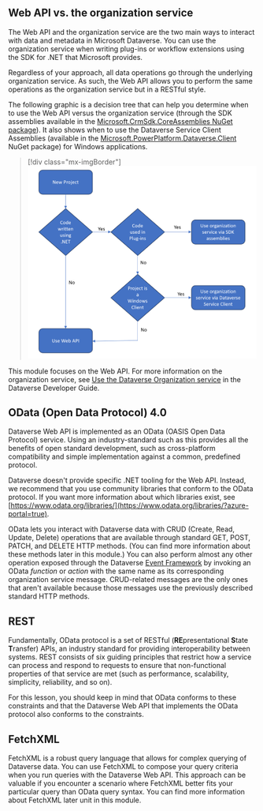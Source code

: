 ## Web API vs. the organization service

The Web API and the organization service are the two main ways to interact with data and metadata in Microsoft Dataverse. You can use the organization service when writing plug-ins or workflow extensions using the SDK for .NET that Microsoft provides.

Regardless of your approach, all data operations go through the underlying organization service. As such, the Web API allows you to perform the same operations as the organization service but in a RESTful style.

The following graphic is a decision tree that can help you determine when to use the Web API versus the organization service (through the SDK assemblies available in the [Microsoft.CrmSdk.CoreAssemblies NuGet package](https://www.nuget.org/packages/Microsoft.CrmSdk.CoreAssemblies/?azure-portal=true)). It also shows when to use the Dataverse Service Client Assemblies (available in the [Microsoft.PowerPlatform.Dataverse.Client](https://www.nuget.org/packages/Microsoft.PowerPlatform.Dataverse.Client?azure-portal=true) NuGet package) for Windows applications.

> [!div class="mx-imgBorder"]
> [![Decision tree to help determine when to use the Web API versus the Organization Service and also when to use XRM Tooling Assemblies for Windows applications.](../media/flow-chart.png)](../media/flow-chart.png#lightbox)

This module focuses on the Web API. For more information on the organization service, see [Use the Dataverse Organization service](/power-apps/developer/common-data-service/org-service/overview/?azure-portal=true) in the Dataverse Developer Guide.

## OData (Open Data Protocol) 4.0

Dataverse Web API is implemented as an OData (OASIS Open Data Protocol) service. Using an industry-standard such as this provides all the benefits of open standard development, such as cross-platform compatibility and simple implementation against a common, predefined protocol.

Dataverse doesn't provide specific .NET tooling for the Web API. Instead, we recommend that you use community libraries that conform to the OData protocol. If you want more information about which libraries exist, see [https://www.odata.org/libraries/](https://www.odata.org/libraries/?azure-portal=true).

OData lets you interact with Dataverse data with CRUD (Create, Read, Update, Delete) operations that are available through standard GET, POST, PATCH, and DELETE HTTP methods. (You can find more information about these methods later in this module.) You can also perform almost any other operation exposed through the Dataverse [Event Framework](/power-apps/developer/common-data-service/event-framework/?azure-portal=true) by invoking an OData *function* or *action* with the same name as its corresponding organization service message.  CRUD-related messages are the only ones that aren't available because those messages use the previously described standard HTTP methods.

## REST

Fundamentally, OData protocol is a set of RESTful (**RE**presentational **S**tate **T**ransfer) APIs, an industry standard for providing interoperability between systems. REST consists of six guiding principles that restrict how a service can process and respond to requests to ensure that non-functional properties of that service are met (such as performance, scalability, simplicity, reliability, and so on).

For this lesson, you should keep in mind that OData conforms to these constraints and that the Dataverse Web API that implements the OData protocol also conforms to the constraints.

## FetchXML

FetchXML is a robust query language that allows for complex querying of Dataverse data. You can use FetchXML to compose your query criteria when you run queries with the Dataverse Web API. This approach can be valuable if you encounter a scenario where FetchXML better fits your particular query than OData query syntax. You can find more information about FetchXML later unit in this module.
